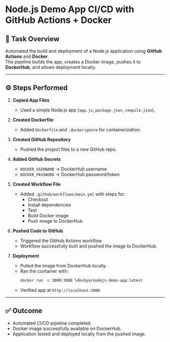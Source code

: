 # Node.js Demo App CI/CD with GitHub Actions + Docker

## 📌 Task Overview  
Automated the build and deployment of a Node.js application using **GitHub Actions** and **Docker**.  
The pipeline builds the app, creates a Docker image, pushes it to **DockerHub**, and allows deployment locally.  

---

## ⚙️ Steps Performed  

1. **Copied App Files**  
   - Used a simple Node.js app (`app.js`, `package.json`, `compile.json`).  

2. **Created Dockerfile**  
   - Added `Dockerfile` and `.dockerignore` for containerization.  

3. **Created GitHub Repository**  
   - Pushed the project files to a new GitHub repo.  

4. **Added GitHub Secrets**  
   - `DOCKER_USERNAME` → DockerHub username  
   - `DOCKER_PASSWORD` → DockerHub password/token  

5. **Created Workflow File**  
   - Added `.github/workflows/main.yml` with steps for:  
     - Checkout  
     - Install dependencies  
     - Test  
     - Build Docker image  
     - Push image to DockerHub  

6. **Pushed Code to GitHub**  
   - Triggered the GitHub Actions workflow.  
   - Workflow successfully built and pushed the image to DockerHub.  

7. **Deployment**  
   - Pulled the image from DockerHub locally.  
   - Ran the container with:  
     ```bash
     docker run -p 3000:3000 l4kshya/nodejs-demo-app:latest
     ```
   - Verified app at `http://localhost:3000`.

---

## ✅ Outcome  
- Automated CI/CD pipeline completed.  
- Docker image successfully available on DockerHub.  
- Application tested and deployed locally from the pushed image.  

